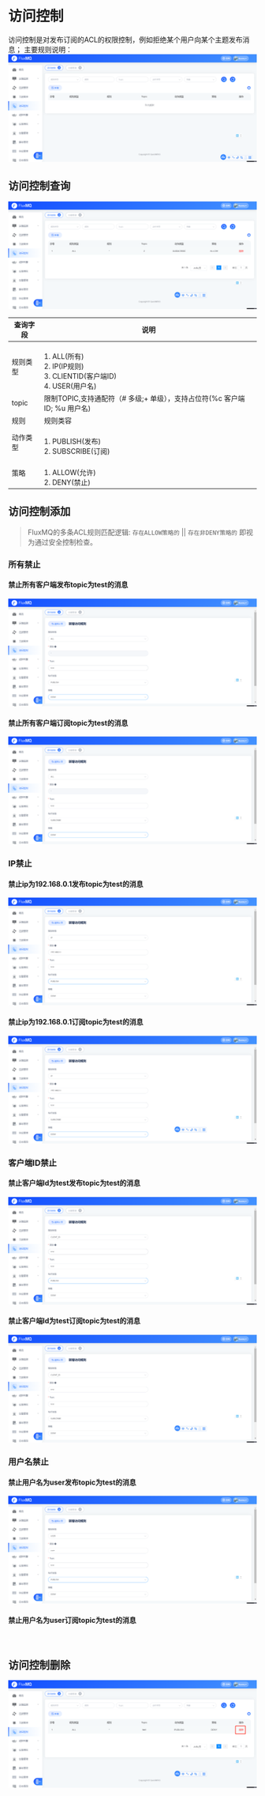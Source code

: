 # 访问控制
访问控制是对发布订阅的ACL的权限控制，例如拒绝某个用户向某个主题发布消息；
主要规则说明：
![](../../assets/images/function/img_22.png)
## 访问控制查询
![](../../assets/images/function/img_23.png)

| **查询字段** | **说明**                                                                       |
|----------|------------------------------------------------------------------------------|
| 规则类型     | <br/>1. ALL(所有) <br/>2. IP(IP规则) <br/>3. CLIENTID(客户端ID)   <br/>4. USER(用户名) |
| topic    | 限制TOPIC,支持通配符（# 多级;+ 单级），支持占位符(%c 客户端ID; %u 用户名)                             |
| 规则       | 规则类容                                                                         |
| 动作类型     | <br/>1. PUBLISH(发布) <br/>2. SUBSCRIBE(订阅)                                    |
| 策略       | <br/>1. ALLOW(允许) <br/>2. DENY(禁止)                                           |

## 访问控制添加
> FluxMQ的多条ACL规则匹配逻辑: `存在ALLOW策略的` || `存在非DENY策略的` 即视为通过安全控制检查。 
### 所有禁止

#### 禁止所有客户端发布topic为test的消息
![](../../assets/images/function/img_24.png)

#### 禁止所有客户端订阅topic为test的消息
![](../../assets/images/function/img_25.png)

### IP禁止

#### 禁止ip为192.168.0.1发布topic为test的消息
![](../../assets/images/function/img_26.png)

#### 禁止ip为192.168.0.1订阅topic为test的消息
![](../../assets/images/function/img_27.png)

### 客户端ID禁止
#### 禁止客户端Id为test发布topic为test的消息
![](../../assets/images/function/img_28.png)

#### 禁止客户端Id为test订阅topic为test的消息
![](../../assets/images/function/img_29.png)


### 用户名禁止
#### 禁止用户名为user发布topic为test的消息
![](../../assets/images/function/img_30.png)

#### 禁止用户名为user订阅topic为test的消息
![](../../assets/images/function/img_31.png)

## 访问控制删除
![](../../assets/images/function/img_32.png)

